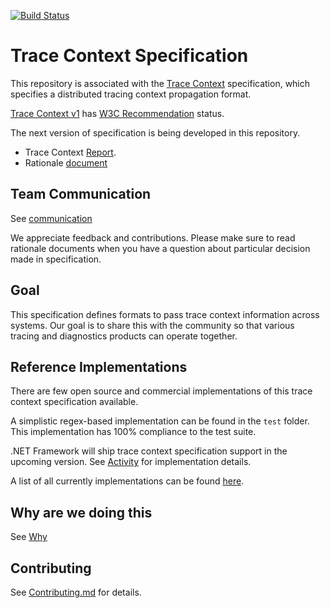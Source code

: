 [![Build
Status](https://img.shields.io/travis/w3c/trace-context/master.svg?label=validation%20service)](https://travis-ci.com/w3c/trace-context/)

# Trace Context Specification

This repository is associated with the [Trace
Context](https://www.w3.org/TR/trace-context/) specification,
which specifies a distributed tracing context propagation format.

[Trace Context v1](https://www.w3.org/TR/trace-context-1/) has [W3C Recommendation](https://www.w3.org/2019/Process-20190301/#rec-publication) status.

The next version of specification is being developed in this repository.

- Trace Context [Report](https://w3c.github.io/trace-context/).
- Rationale [document](http_header_format_rationale.md)

## Team Communication

See
[communication](https://github.com/w3c/distributed-tracing-wg#team-communication)

We appreciate feedback and contributions. Please make sure to read rationale
documents when you have a question about particular decision made in
specification.

## Goal

This specification defines formats to pass trace context information across
systems. Our goal is to share this with the community so that various tracing
and diagnostics products can operate together.

## Reference Implementations

There are few open source and commercial implementations of this trace context specification
available.

A simplistic regex-based implementation can be found in the `test` folder. This
implementation has 100% compliance to the test suite.

.NET Framework will ship trace context specification support in the upcoming
version. See
[Activity](https://github.com/dotnet/corefx/blob/master/src/System.Diagnostics.DiagnosticSource/src/System/Diagnostics/Activity.cs)
for implementation details.

A list of all currently implementations can be found [here](./implementations.md).

## Why are we doing this

See [Why](https://github.com/w3c/distributed-tracing-wg#why-are-we-doing-this)

## Contributing

See [Contributing.md](CONTRIBUTING.md) for details.
